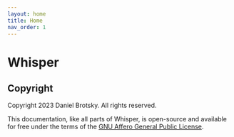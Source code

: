 ```yaml
---
layout: home
title: Home
nav_order: 1
---
```


# Whisper




## Copyright

Copyright 2023 Daniel Brotsky. All rights reserved.

This documentation, like all parts of Whisper, is open-source and available for free under the terms of the [GNU Affero General Public License](https://www.gnu.org/licenses/agpl-3.0.html).
